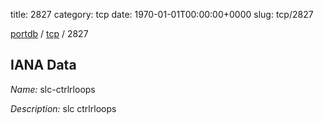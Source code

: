 title: 2827
category: tcp
date: 1970-01-01T00:00:00+0000
slug: tcp/2827

[portdb](/) / [tcp](/category/tcp.html) / 2827


## IANA Data

_Name:_ slc-ctrlrloops

_Description:_ slc ctrlrloops

